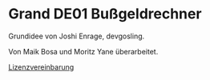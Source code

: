 # Grand DE01 Bußgeldrechner

Grundidee von Joshi Enrage, devgosling. 

Von Maik Bosa und Moritz Yane überarbeitet.

[Lizenzvereinbarung](https://github.com/Carnifexe/Carnifexe.github.io/blob/main/bussgeldrechner/LICENSE)
